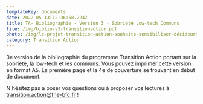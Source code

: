 ```yaml
---
templateKey: documents
date: 2022-05-13T12:36:58.224Z
title: TA- Bibliographie - Version 3 - Sobriété Low-tech Communs
file: /img/biblio-v3-transitionaction.pdf
photo: /img/le-projet-transition-action-souhaite-sensibiliser-décideurs-et-responsables-politiques-et-territoriaux-à-trois-thèmes-les-low-tech-la-sobriété-et-les-communs-afin-de-pouvoir-accompagner-les-territoires-qui-le-so-1.jpg
category: Transition Action
---
```

3e version de la bibliographie du programme Transition Action portant sur la sobriété, la low-tech et les communs. Vous pouvez imprimer cette version en format A5. La première page et la 4e de couverture se trouvant en début de document. 

N'hésitez pas à poser vos questions ou à proposer vos lectures à transition.action@fne-bfc.fr !
